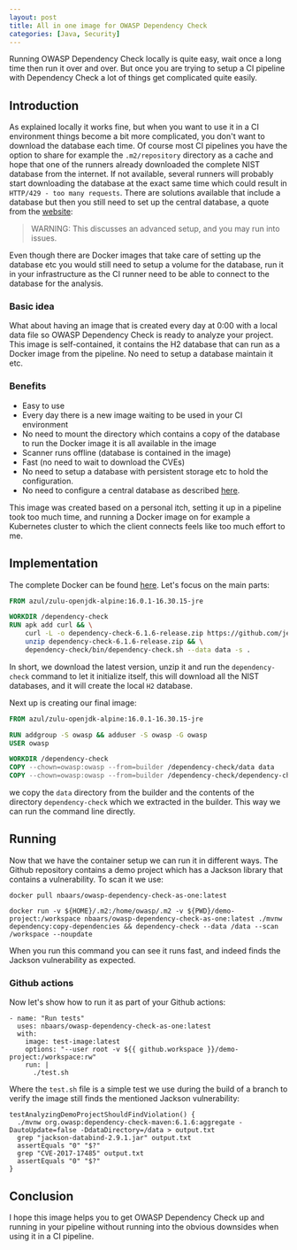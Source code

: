 ```yaml
---
layout: post
title: All in one image for OWASP Dependency Check
categories: [Java, Security]
---
```


Running OWASP Dependency Check locally is quite easy, wait once a long time then run it over and over. But once you are trying to setup a CI pipeline with Dependency Check a lot of things get complicated quite easily.

## Introduction

As explained locally it works fine, but when you want to use it in a CI environment things become a bit more complicated, you don't want to download the database each time. Of course most CI pipelines you have the option to share for example the `.m2/repository` directory as a cache and hope that one of the runners already downloaded the complete NIST database from the internet. If not available, several runners will probably start downloading the database at the exact same time which could result in `HTTP/429 - too many requests`. There are solutions available that include a database but then you still need to set up the central database, a quote from the [website](https://jeremylong.github.io/DependencyCheck/data/database.html):

> WARNING: This discusses an advanced setup, and you may run into issues.

Even though there are Docker images that take care of setting up the database etc you would still need to setup a volume for the database, run it in your infrastructure as the CI runner need to be able to connect to the database for the analysis.

### Basic idea

What about having an image that is created every day at 0:00 with a local data file so OWASP Dependency Check is ready to analyze your project. This image is self-contained, it contains the H2 database that can run as a Docker image from the pipeline. No need to setup a database maintain it etc.

### Benefits

- Easy to use
- Every day there is a new image waiting to be used in your CI environment
- No need to mount the directory which contains a copy of the database to run the Docker image it is all available in the image
- Scanner runs offline (database is contained in the image)
- Fast (no need to wait to download the CVEs)
- No need to setup a database with persistent storage etc to hold the configuration.
- No need to configure a central database as described [here](https://jeremylong.github.io/DependencyCheck/data/database.html).

This image was created based on a personal itch, setting it up in a pipeline took too much time, and running a Docker image on for example a Kubernetes cluster to which the client connects feels like too much effort to me.


## Implementation

The complete Docker can be found [here](https://github.com/nbaars/owasp-dependency-check-as-one). Let's focus on the main parts:

```dockerfile
FROM azul/zulu-openjdk-alpine:16.0.1-16.30.15-jre

WORKDIR /dependency-check
RUN apk add curl && \
    curl -L -o dependency-check-6.1.6-release.zip https://github.com/jeremylong/DependencyCheck/releases/download/v6.1.6/dependency-check-6.1.6-release.zip && \
    unzip dependency-check-6.1.6-release.zip && \
    dependency-check/bin/dependency-check.sh --data data -s .
```

In short, we download the latest version, unzip it and run the `dependency-check` command to let it initialize itself, this will download all the NIST databases, and it will create the local `H2` database.

Next up is creating our final image:

```dockerfile
FROM azul/zulu-openjdk-alpine:16.0.1-16.30.15-jre

RUN addgroup -S owasp && adduser -S owasp -G owasp
USER owasp

WORKDIR /dependency-check
COPY --chown=owasp:owasp --from=builder /dependency-check/data data
COPY --chown=owasp:owasp --from=builder /dependency-check/dependency-check .
```

we copy the `data` directory from the builder and the contents of the directory `dependency-check` which we extracted in the builder. This way we can run the command line directly.

## Running

Now that we have the container setup we can run it in different ways. The Github repository contains a demo project which has a Jackson library that contains a vulnerability. To scan it we use:

```shell
docker pull nbaars/owasp-dependency-check-as-one:latest

docker run -v ${HOME}/.m2:/home/owasp/.m2 -v ${PWD}/demo-project:/workspace nbaars/owasp-dependency-check-as-one:latest ./mvnw dependency:copy-dependencies && dependency-check --data /data --scan /workspace --noupdate
```

When you run this command you can see it runs fast, and indeed finds the Jackson vulnerability as expected.

### Github actions

Now let's show how to run it as part of your Github actions:

```shell
- name: "Run tests"
  uses: nbaars/owasp-dependency-check-as-one:latest
  with:
    image: test-image:latest
    options: "--user root -v ${{ github.workspace }}/demo-project:/workspace:rw"
    run: |
      ./test.sh
```

Where the `test.sh` file is a simple test we use during the build of a branch to verify the image still finds the mentioned Jackson vulnerability:

```shell
testAnalyzingDemoProjectShouldFindViolation() {
  ./mvnw org.owasp:dependency-check-maven:6.1.6:aggregate -DautoUpdate=false -DdataDirectory=/data > output.txt
  grep "jackson-databind-2.9.1.jar" output.txt
  assertEquals "0" "$?"
  grep "CVE-2017-17485" output.txt
  assertEquals "0" "$?"
}
```

## Conclusion

I hope this image helps you to get OWASP Dependency Check up and running in your pipeline without running into the obvious downsides when using it in a CI pipeline. 